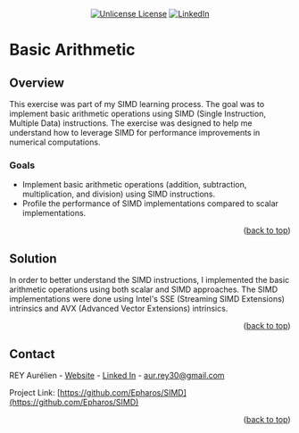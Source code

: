 ﻿<a id="readme-top"></a>

<div align="center">

[![Unlicense License][license-shield]][license-url]
[![LinkedIn][linkedin-shield]][linkedin-url]

</div>

# Basic Arithmetic

## Overview

This exercise was part of my SIMD learning process. The goal was to implement basic arithmetic operations using SIMD (Single Instruction, Multiple Data) instructions. The exercise was designed to help me understand how to leverage SIMD for performance improvements in numerical computations.

### Goals

- Implement basic arithmetic operations (addition, subtraction, multiplication, and division) using SIMD instructions.
- Profile the performance of SIMD implementations compared to scalar implementations.

<p align="right">(<a href="#readme-top">back to top</a>)</p>

## Solution

In order to better understand the SIMD instructions, I implemented the basic arithmetic operations using both scalar and SIMD approaches. The SIMD implementations were done using Intel's SSE (Streaming SIMD Extensions) intrinsics and AVX (Advanced Vector Extensions) intrinsics.

<p align="right">(<a href="#readme-top">back to top</a>)</p>

## Contact

REY Aurélien - [Website](http://www.epharos.fr/) - [Linked In][linkedin-url] - aur.rey30@gmail.com

Project Link: [https://github.com/Epharos/SIMD](https://github.com/Epharos/SIMD)

<p align="right">(<a href="#readme-top">back to top</a>)</p>

[license-shield]: https://img.shields.io/github/license/othneildrew/Best-README-Template.svg?style=for-the-badge
[license-url]: https://github.com/Epharos/SIMD/blob/master/LICENSE.txt
[linkedin-shield]: https://img.shields.io/badge/-LinkedIn-black.svg?style=for-the-badge&logo=linkedin&color=0a66c2
[linkedin-url]: https://www.linkedin.com/in/aur%C3%A9lien-rey-b06039145/